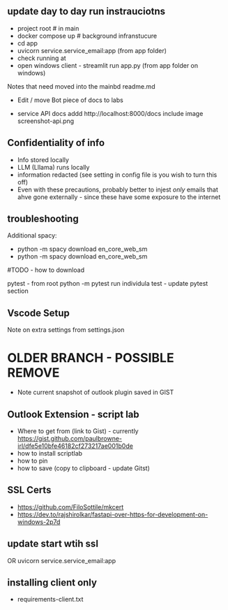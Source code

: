 

## update day to day run instrauciotns
* project root # in main
* docker compose up # background infranstucure
* cd app
* uvicorn service.service_email:app (from app folder)
* check running at
* open windows client - streamlit run app.py (from app folder on windows)


Notes that need moved into the mainbd readme.md

* Edit / move Bot piece of docs to labs

* service API docs addd
    http://localhost:8000/docs
    include image screenshot-api.png


## Confidentiality of info

* Info stored locally
* LLM (Lllama) runs locally
* information redacted (see setting in config file is you wish to turn this off)
* Even with these precautions, probably better to injest *only* emails that ahve gone externally - since these have some exposure to the internet


## troubleshooting
Additional spacy:
* python -m spacy download en_core_web_sm
* python -m spacy download en_core_web_sm

#TODO - how to download

pytest - from root 
python -m pytest
run individula test - update pytest section

## Vscode Setup
Note on extra settings from settings.json



# OLDER BRANCH - POSSIBLE REMOVE

* Note current snapshot of outlook plugin saved in GIST

## Outlook Extension - script lab

* Where to get from (link to Gist) - currently https://gist.github.com/paulbrowne-irl/dfe5e10bfe46182cf273217ae001b0de
* how to install scriptlab
* how to pin
* how to save (copy to clipboard - update Gitst)

## SSL Certs
* https://github.com/FiloSottile/mkcert
* https://dev.to/rajshirolkar/fastapi-over-https-for-development-on-windows-2p7d

## update start wtih ssl

OR uvicorn service.service_email:app 

## installing client only

* requirements-client.txt

